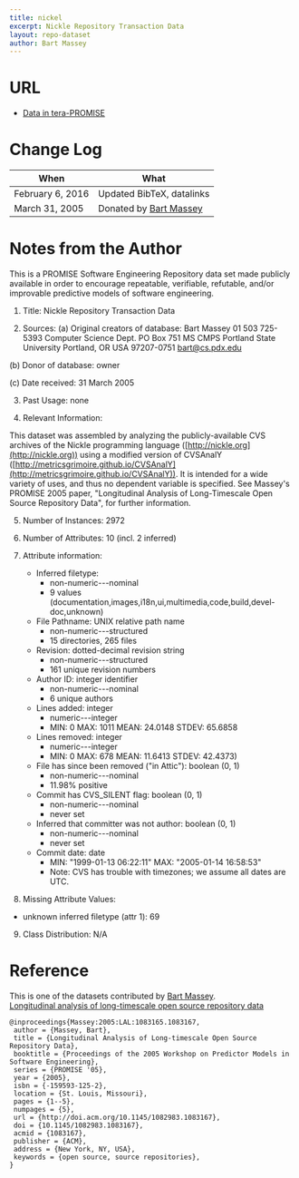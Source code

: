 ```yaml
---
title: nickel
excerpt: Nickle Repository Transaction Data
layout: repo-dataset
author: Bart Massey
---
```



# URL

* [Data in tera-PROMISE](https://terapromise.csc.ncsu.edu/repo/dump/nickel/)

# Change Log

When | What---- | ----
February 6, 2016 | Updated BibTeX, datalinks
March 31, 2005  | Donated by [Bart Massey](/repo/people/data-donors/promise3.html)

# Notes from the Author

This is a PROMISE Software Engineering Repository data set made publicly
available in order to encourage repeatable, verifiable, refutable, and/or
improvable predictive models of software engineering.


1. Title: Nickle Repository Transaction Data

2. Sources:
  (a) Original creators of database:
  Bart Massey
  01 503 725-5393
  Computer Science Dept.
  PO Box 751  MS CMPS
  Portland State University
  Portland, OR USA  97207-0751
  bart@cs.pdx.edu

  (b) Donor of database: owner

  (c) Date received: 31 March 2005

3. Past Usage: none

4. Relevant Information:

This dataset was assembled by analyzing the publicly-available CVS archives of the Nickle programming language ([http://nickle.org](http://nickle.org)) using a modified version of CVSAnalY ([http://metricsgrimoire.github.io/CVSAnalY](http://metricsgrimoire.github.io/CVSAnalY)). It is intended for a wide variety of uses, and thus no dependent variable is specified.  See Massey's PROMISE 2005 paper, "Longitudinal Analysis of Long-Timescale Open Source Repository Data", for further information.

5. Number of Instances: 2972

6. Number of Attributes: 10 (incl. 2 inferred)

7. Attribute information:

   * Inferred filetype:
     * non-numeric---nominal
     * 9 values (documentation,images,i18n,ui,multimedia,code,build,devel-doc,unknown)
   * File Pathname: UNIX relative path name
     * non-numeric---structured
     * 15 directories, 265 files
   * Revision: dotted-decimal revision string
     * non-numeric---structured
     * 161 unique revision numbers
   * Author ID: integer identifier
     * non-numeric---nominal
     * 6 unique authors
   * Lines added: integer
     * numeric---integer
     * MIN: 0  MAX: 1011  MEAN: 24.0148  STDEV: 65.6858
   * Lines removed: integer
     * numeric---integer
     * MIN: 0  MAX: 678  MEAN: 11.6413  STDEV: 42.4373)
   * File has since been removed ("in Attic"): boolean (0, 1)
     * non-numeric---nominal
     * 11.98% positive
   * Commit has CVS_SILENT flag: boolean (0, 1)
     * non-numeric---nominal
     * never set
   * Inferred that committer was not author: boolean (0, 1)
     * non-numeric---nominal
     * never set
   * Commit date:  date
     * MIN: "1999-01-13 06:22:11"  MAX: "2005-01-14 16:58:53"
     * Note: CVS has trouble with timezones; we assume all dates are UTC.

8. Missing Attribute Values:

  * unknown inferred filetype (attr 1): 69

9. Class Distribution:  N/A

# Reference

This is one of the datasets contributed by [Bart Massey](/repo/people).
<br>
[Longitudinal analysis of long-timescale open source repository data](http://doi.acm.org/10.1145/1082983.1083167)
```
@inproceedings{Massey:2005:LAL:1083165.1083167,
 author = {Massey, Bart},
 title = {Longitudinal Analysis of Long-timescale Open Source Repository Data},
 booktitle = {Proceedings of the 2005 Workshop on Predictor Models in Software Engineering},
 series = {PROMISE '05},
 year = {2005},
 isbn = {-159593-125-2},
 location = {St. Louis, Missouri},
 pages = {1--5},
 numpages = {5},
 url = {http://doi.acm.org/10.1145/1082983.1083167},
 doi = {10.1145/1082983.1083167},
 acmid = {1083167},
 publisher = {ACM},
 address = {New York, NY, USA},
 keywords = {open source, source repositories},
}
```
